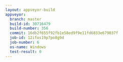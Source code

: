 ```yaml
---
layout: appveyor-build
appveyor:
  branch: master
  build-id: 30716479
  build-number: 356
  commit: 16db2f655f92fb1e58ed9f9e11fd6833e679037f
  job-id: 12ifos19p7po8g9d
  job-number: 6
  os-name: Windows
  test-result: 0
---
```

